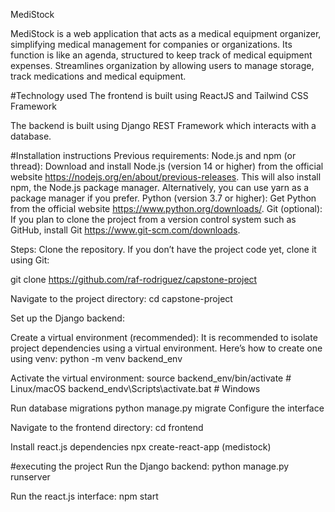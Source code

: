 MediStock

MediStock is a web application that acts as a medical equipment organizer, simplifying medical management for companies or organizations. Its function is like an agenda, structured to keep track of medical equipment expenses. Streamlines organization by allowing users to manage storage, track medications and medical equipment.

#Technology used
The frontend is built using ReactJS and Tailwind CSS Framework

The backend is built using Django REST Framework which interacts with a database.

#Installation instructions
Previous requirements:
Node.js and npm (or thread): Download and install Node.js (version 14 or higher) from the official website https://nodejs.org/en/about/previous-releases. This will also install npm, the Node.js package manager. Alternatively, you can use yarn as a package manager if you prefer.
Python (version 3.7 or higher): Get Python from the official website https://www.python.org/downloads/.
Git (optional): If you plan to clone the project from a version control system such as GitHub, install Git https://www.git-scm.com/downloads.

Steps:
Clone the repository. If you don’t have the project code yet, clone it using Git:

git clone https://github.com/raf-rodriguez/capstone-project

Navigate to the project directory: cd capstone-project

Set up the Django backend:

Create a virtual environment (recommended): It is recommended to isolate project dependencies using a virtual environment. Here’s how to create one using venv:
python -m venv backend_env

Activate the virtual environment: source backend_env/bin/activate # Linux/macOS backend_endv\Scripts\activate.bat # Windows

Run database migrations python manage.py migrate
Configure the interface

Navigate to the frontend directory: cd frontend

Install react.js dependencies npx create-react-app (medistock)

#executing the project
Run the Django backend: python manage.py runserver

Run the react.js interface: npm start
